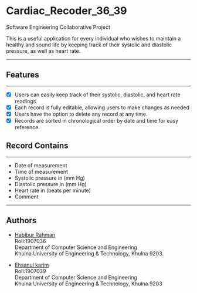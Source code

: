 # Cardiac_Recoder_36_39
Software Engineering Collaborative Project 

This is a useful application for every individual who wishes to maintain a healthy and sound life by keeping track of their systolic and diastolic pressure, as well as heart rate.
<hr>

## Features
***

- [x] Users can easily keep track of their systolic, diastolic, and heart rate readings.
- [x] Each record is fully editable, allowing users to make changes as needed
- [x] Users have the option to delete any record at any time.
- [x] Records are sorted in chronological order by date and time for easy reference.

## Record Contains
***

- Date of measurement
- Time of measurement
- Systolic pressure in (mm Hg)
- Diastolic pressure in (mm Hg)
- Heart rate in (beats per minute)
- Comment

<hr>

## Authors
- [Habibur Rahman](https://github.com/webgeekhabib007)<br>
Roll:1907036<br>
Department of Computer Science and Engineering<br>
Khulna University of Engineering & Technology, Khulna 9203.

- [Ehsanul karim](https://github.com/Ehsanul-karim)<br>
Roll:1907039<br>
Department of Computer Science and Engineering<br>
Khulna University of Engineering & Technology, Khulna 9203
